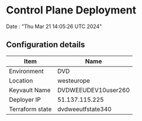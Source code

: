 # Control Plane Deployment #

Date : "Thu Mar 21 14:05:26 UTC 2024"

## Configuration details ##

| Item                    | Name                 |
| ----------------------- | -------------------- |
| Environment             | DVD         |
| Location                | westeurope              |
| Keyvault Name           | DVDWEEUDEV10user260                                 |
| Deployer IP             | 51.137.115.225                                      |
| Terraform state         | dvdweeutfstate340                          |

